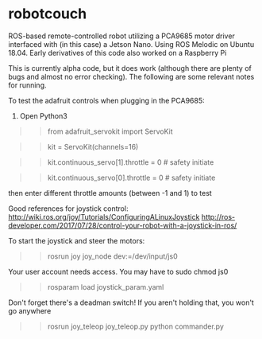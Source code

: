 # robotcouch
ROS-based remote-controlled robot utilizing a PCA9685 motor driver interfaced with (in this case) a Jetson Nano. Using ROS Melodic on Ubuntu 18.04. Early derivatives of this code also worked on a Raspberry Pi


This is currently alpha code, but it does work (although there are plenty of bugs and almost no error checking). The following are some relevant notes for running.

To test the adafruit controls when plugging in the PCA9685:
1. Open Python3
>> from adafruit_servokit import ServoKit

>> kit = ServoKit(channels=16)

>> kit.continuous_servo[1].throttle = 0 # safety initiate

>> kit.continuous_servo[0].throttle = 0 # safety initiate

 then enter different throttle amounts (between -1 and 1) to test

Good references for joystick control:
http://wiki.ros.org/joy/Tutorials/ConfiguringALinuxJoystick
http://ros-developer.com/2017/07/28/control-your-robot-with-a-joystick-in-ros/

To start the joystick and steer the motors:
>> rosrun joy joy_node dev:=/dev/input/js0 

Your user account needs access. You may have to sudo chmod js0

>> rosparam load joystick_param.yaml 

Don't forget there's a deadman switch! If you aren't holding that, you won't go anywhere

>> rosrun joy_teleop joy_teleop.py
>> python commander.py